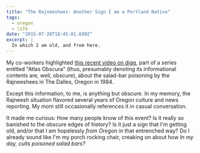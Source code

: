 ```yaml
---
title: "The Rajneeshees: Another Sign I am a Portland Native"
tags:
  - oregon
  - life
date: "2015-07-28T18:45:01.680Z"
excerpt: |
  In which I am old, and from here.
---
```


My co-workers highlighted [this recent video on digg](http://digg.com/video/rajneeshee-bioterror-attack-dalles-oregon-taco-time-salsa), part of a series entitled "Atlas Obscura" (thus, presumably denoting its informational contents are, well, obscure), about the salad-bar poisoning by the Rajneeshees in The Dalles, Oregon in 1984.

Except this information, to me, is anything but obscure. In my memory, the Rajneesh situation flavored several years of Oregon culture and news reporting. My mom still occasionally references it in casual conversation.

It made me curious: How many people know of this event? Is it really so banished to the obscure edges of history? Is it just a sign that I'm getting old, and/or that I am hopelessly _from Oregon_ in that entrenched way? Do I already sound like I'm my porch rocking chair, creaking on about how _In my day, cults poisoned salad bars?_

